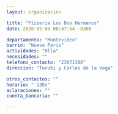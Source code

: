 ```yaml
---
layout: organizacion

title: "Pizzería Los Dos Hermanos"
date: 2020-05-04 00:47:54 -0300

departamento: "Montevideo"
barrio: "Nuevo París"
actividades: "Olla"
necesidades: ""
telefono_contacto: "23071388"
direccion: "Turubí y Carlos de la Vega"

otros_contactos: ""
horario: " 13hs"
aclaraciones: ""
cuenta_bancaria: ""

---
```


